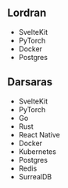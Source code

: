 
## Lordran

- SvelteKit
- PyTorch
- Docker
- Postgres

## Darsaras

- SvelteKit
- PyTorch
- Go
- Rust
- React Native
- Docker
- Kubernetes
- Postgres
- Redis
- SurrealDB